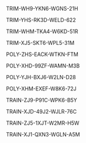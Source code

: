 TRIM-WH9-YKN6-WGNS-21H

TRIM-YHS-RK3D-WELD-622

TRIM-WHM-TKA4-W6KD-51R

TRIM-XJ5-SKT6-WPL5-31M

POLY-ZHS-EACK-WTKN-FTM


POLY-XHD-99ZF-WAMN-M3B

POLY-YJH-BXJ6-W2LN-D28

POLY-XHM-EXEF-W8K6-72J

TRAIN-ZJ9-P91C-WPK6-B5Y


TRAIN-XJD-49J2-WJLR-76C

TRAIN-ZJ5-1XJT-W2MR-H5W

TRAIN-XJ1-QXN3-WGLN-A5M
